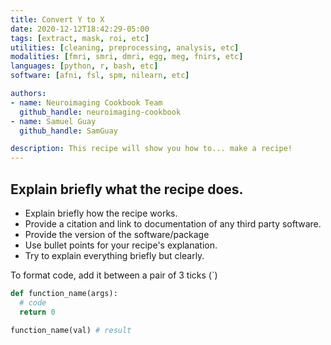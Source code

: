 ```yaml
---
title: Convert Y to X
date: 2020-12-12T18:42:29-05:00
tags: [extract, mask, roi, etc]
utilities: [cleaning, preprocessing, analysis, etc]
modalities: [fmri, smri, dmri, egg, meg, fnirs, etc]
languages: [python, r, bash, etc]
software: [afni, fsl, spm, nilearn, etc]

authors:
- name: Neuroimaging Cookbook Team
  github_handle: neuroimaging-cookbook
- name: Samuel Guay
  github_handle: SamGuay

description: This recipe will show you how to... make a recipe!
---
```


## Explain briefly what the recipe does.

- Explain briefly how the recipe works.
- Provide a citation and link to documentation of any third party software.
- Provide the version of the software/package
- Use bullet points for your recipe's explanation.
- Try to explain everything briefly but clearly.

To format code, add it between a pair of 3 ticks (`)

```py
def function_name(args):
  # code
  return 0
```


```py
function_name(val) # result
```
